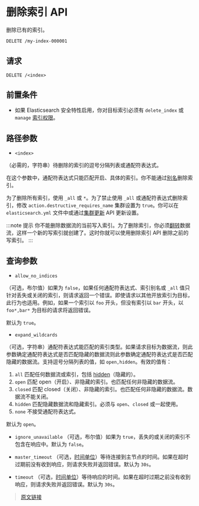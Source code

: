 # 删除索引 API

删除已有的索引。

```bash
DELETE /my-index-000001
```

## 请求

`DELETE /<index>`

## 前置条件

- 如果 Elasticsearch 安全特性启用，你对目标索引必须有 `delete_index` 或 `manage` [索引权限](/secure_the_elastic_statck/user_authorization/security_privileges#索引权限)。

## 路径参数

- `<index>`

（必需的，字符串）待删除的索引的逗号分隔列表或通配符表达式。

在这个参数中，通配符表达式只能匹配开启、具体的索引。你不能通过[别名](/rest_apis/index_apis/bulk_index_alias)删除索引。

为了删除所有索引，使用 `_all` 或 `*`。为了禁止使用 `_all` 或通配符表达式删除索引，修改 `action.destructive_requires_name` 集群设置为 `true`。你可以在 `elasticsearch.yml` 文件中或通过[集群更新](/rest_apis/cluster_apis/cluster_update_settings.html) API 更新设置。

:::note 提示
你不能删除数据流的当前写入索引。为了删除索引，你必须[翻转](/data_streams/data_streams#翻转)数据流，这样一个新的写索引就创建了。这时你就可以使用删除索引 API 删除之前的写索引。
:::

## 查询参数

- `allow_no_indices`

（可选，布尔值）如果为 `false`，如果任何通配符表达式、索引别名或 `_all` 值只针对丢失或关闭的索引，则请求返回一个错误。即使请求以其他开放索引为目标，此行为也适用。例如，如果一个索引以 `foo` 开头，但没有索引以 `bar` 开头，以 `foo*,bar*` 为目标的请求将返回错误。

默认为 `true`。

- `expand_wildcards`

（可选，字符串）通配符表达式能匹配的索引类型。如果请求目标为数据流，则此参数确定通配符表达式是否匹配隐藏的数据流则此参数确定通配符表达式是否匹配隐藏的数据流。支持逗号分隔列表的值，如 `open,hidden`。有效的值有：

1. `all`
匹配任何数据流或索引，包括 [hidden](/rest_apis/api_convention/multi_target_syntax#隐藏数据流和索引)（隐藏的）。
2. `open`
匹配 open（开启）、非隐藏的索引。也匹配任何非隐藏的数据流。
3. `closed`
匹配 closed（关闭）、非隐藏的索引。也匹配任何非隐藏的数据流。数据流不能关闭。
4. `hidden`
匹配隐藏数据流和隐藏索引。必须与 `open`、`closed` 或一起使用。
5. `none`
不接受通配符表达式。

默认为 `open`。

- `ignore_unavailable`
（可选，布尔值）如果为 `true`，丢失的或关闭的索引不包含在响应中。默认为 `false`。

- `master_timeout`
（可选，[时间单位](/rest_apis/api_convention/common_options#时间单位)）等待连接到主节点的时间。如果在超时过期前没有收到响应，则请求失败并返回错误。默认为 `30s`。

- `timeout`
（可选，[时间单位](/rest_apis/api_convention/common_options#时间单位)）等待响应的时间。如果在超时过期之前没有收到响应，则请求失败并返回错误。默认为 `30s`。

> [原文链接](https://www.elastic.co/guide/en/elasticsearch/reference/current/indices-delete-index.html)
